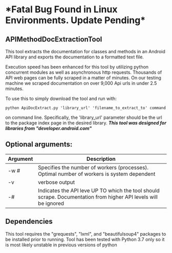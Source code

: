 # \*Fatal Bug Found in Linux Environments. Update Pending\*

## APIMethodDocExtractionTool
 This tool extracts the documentation for classes and methods in an Android API library and exports the documentation to 
a formatted text file. 

 Execution speed has been enhanced for this tool by utilizing python concurrent modules as well as asynchronous http 
requests. Thousands of API web pages can be fully scraped in a matter of minutes. On our testing machine we scraped 
documentation on over 9,000 Api urls in under 2.5 minutes.

 To use this to simply download the tool and run with:
 
`
 python ApiDocExtract.py 'library_url' 'filename_to_extract_to' command
`

on command line. Specifically, the 'library_url' parameter should be the url to the package index page in the desired 
library. 
***This tool was designed for libraries from "developer.android.com"***

## Optional arguments: 
| Argument | Description | 
|----------|-------------| 
|-w # | Specifies the number of workers (processes). Optimal number of workers is system dependent| 
|-v | verbose output |
|-# | Indicates the API leve UP TO which the tool should scrape. Documentation from higher API levels will be ignored|

 ## Dependencies
 This tool requires the "grequests", "lxml", and "beautifulsoup4" packages to be installed prior to running. Tool
has been tested with Python 3.7 only so it is most likely unstable in previous versions of python


